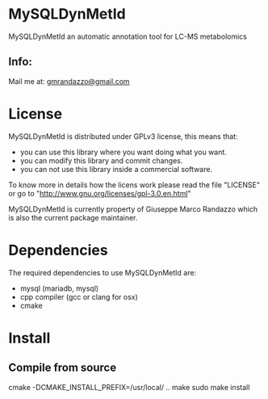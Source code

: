 MySQLDynMetId
=============

MySQLDynMetId an automatic annotation tool for LC-MS metabolomics

Info:
----------
Mail me at: gmrandazzo@gmail.com

License
============

MySQLDynMetId is distributed under GPLv3 license, this means that:

- you can use this library where you want doing what you want.
- you can modify this library and commit changes.
- you can not use this library inside a commercial software.

To know more in details how the licens work please read the file "LICENSE" or
go to "http://www.gnu.org/licenses/gpl-3.0.en.html"

MySQLDynMetId is currently property of Giuseppe Marco Randazzo which is also the
current package maintainer.


Dependencies
============

The required dependencies to use MySQLDynMetId are:
- mysql (mariadb, mysql)
- cpp compiler (gcc or clang for osx)
- cmake

Install
=======

Compile from source
-------------------

  cmake -DCMAKE_INSTALL_PREFIX=/usr/local/ ..
  make
  sudo make install

